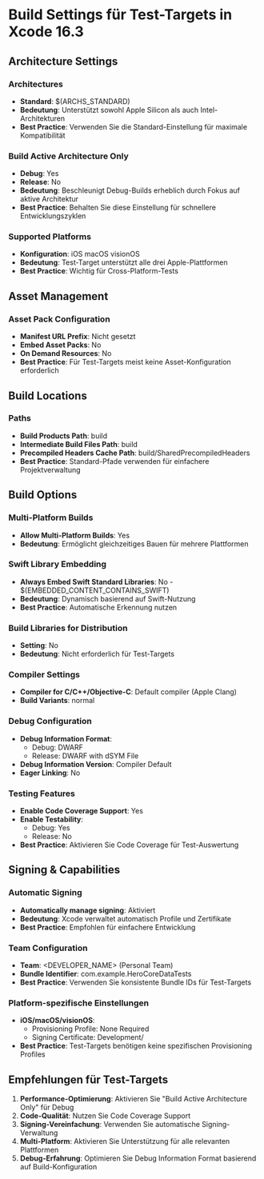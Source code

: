 # Build Settings für Test-Targets in Xcode 16.3

## Architecture Settings

### Architectures
- **Standard**: $(ARCHS_STANDARD)
- **Bedeutung**: Unterstützt sowohl Apple Silicon als auch Intel-Architekturen
- **Best Practice**: Verwenden Sie die Standard-Einstellung für maximale Kompatibilität

### Build Active Architecture Only
- **Debug**: Yes
- **Release**: No
- **Bedeutung**: Beschleunigt Debug-Builds erheblich durch Fokus auf aktive Architektur
- **Best Practice**: Behalten Sie diese Einstellung für schnellere Entwicklungszyklen

### Supported Platforms
- **Konfiguration**: iOS macOS visionOS
- **Bedeutung**: Test-Target unterstützt alle drei Apple-Plattformen
- **Best Practice**: Wichtig für Cross-Platform-Tests

## Asset Management

### Asset Pack Configuration
- **Manifest URL Prefix**: Nicht gesetzt
- **Embed Asset Packs**: No
- **On Demand Resources**: No
- **Best Practice**: Für Test-Targets meist keine Asset-Konfiguration erforderlich

## Build Locations

### Paths
- **Build Products Path**: build
- **Intermediate Build Files Path**: build
- **Precompiled Headers Cache Path**: build/SharedPrecompiledHeaders
- **Best Practice**: Standard-Pfade verwenden für einfachere Projektverwaltung

## Build Options

### Multi-Platform Builds
- **Allow Multi-Platform Builds**: Yes
- **Bedeutung**: Ermöglicht gleichzeitiges Bauen für mehrere Plattformen

### Swift Library Embedding
- **Always Embed Swift Standard Libraries**: No - $(EMBEDDED_CONTENT_CONTAINS_SWIFT)
- **Bedeutung**: Dynamisch basierend auf Swift-Nutzung
- **Best Practice**: Automatische Erkennung nutzen

### Build Libraries for Distribution
- **Setting**: No
- **Bedeutung**: Nicht erforderlich für Test-Targets

### Compiler Settings
- **Compiler for C/C++/Objective-C**: Default compiler (Apple Clang)
- **Build Variants**: normal

### Debug Configuration
- **Debug Information Format**: 
  - Debug: DWARF
  - Release: DWARF with dSYM File
- **Debug Information Version**: Compiler Default
- **Eager Linking**: No

### Testing Features
- **Enable Code Coverage Support**: Yes
- **Enable Testability**: 
  - Debug: Yes
  - Release: No
- **Best Practice**: Aktivieren Sie Code Coverage für Test-Auswertung

## Signing & Capabilities

### Automatic Signing
- **Automatically manage signing**: Aktiviert
- **Bedeutung**: Xcode verwaltet automatisch Profile und Zertifikate
- **Best Practice**: Empfohlen für einfachere Entwicklung

### Team Configuration
- **Team**: <DEVELOPER_NAME> (Personal Team)
- **Bundle Identifier**: com.example.HeroCoreDataTests
- **Best Practice**: Verwenden Sie konsistente Bundle IDs für Test-Targets

### Platform-spezifische Einstellungen
- **iOS/macOS/visionOS**: 
  - Provisioning Profile: None Required
  - Signing Certificate: Development/<ID-removed>
- **Best Practice**: Test-Targets benötigen keine spezifischen Provisioning Profiles

## Empfehlungen für Test-Targets

1. **Performance-Optimierung**: Aktivieren Sie "Build Active Architecture Only" für Debug
2. **Code-Qualität**: Nutzen Sie Code Coverage Support
3. **Signing-Vereinfachung**: Verwenden Sie automatische Signing-Verwaltung
4. **Multi-Platform**: Aktivieren Sie Unterstützung für alle relevanten Plattformen
5. **Debug-Erfahrung**: Optimieren Sie Debug Information Format basierend auf Build-Konfiguration
